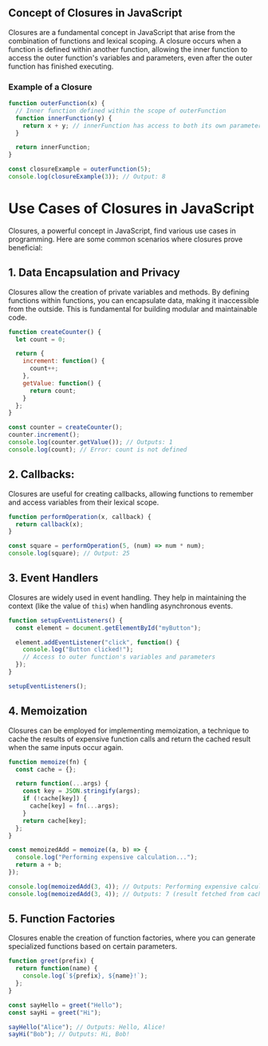 ## Concept of Closures in JavaScript

Closures are a fundamental concept in JavaScript that arise from the combination of functions and lexical scoping. A closure occurs when a function is defined within another function, allowing the inner function to access the outer function's variables and parameters, even after the outer function has finished executing.

### Example of a Closure

```javascript
function outerFunction(x) {
  // Inner function defined within the scope of outerFunction
  function innerFunction(y) {
    return x + y; // innerFunction has access to both its own parameter 'y' and outerFunction's variable 'x'
  }

  return innerFunction;
}

const closureExample = outerFunction(5);
console.log(closureExample(3)); // Output: 8
```

# Use Cases of Closures in JavaScript

Closures, a powerful concept in JavaScript, find various use cases in programming. Here are some common scenarios where closures prove beneficial:

## 1. Data Encapsulation and Privacy

Closures allow the creation of private variables and methods. By defining functions within functions, you can encapsulate data, making it inaccessible from the outside. This is fundamental for building modular and maintainable code.

```javascript
function createCounter() {
  let count = 0;

  return {
    increment: function() {
      count++;
    },
    getValue: function() {
      return count;
    }
  };
}

const counter = createCounter();
counter.increment();
console.log(counter.getValue()); // Outputs: 1
console.log(count); // Error: count is not defined
```

## 2. Callbacks:

Closures are useful for creating callbacks, allowing functions to remember and access variables from their lexical scope.

```javascript
function performOperation(x, callback) {
  return callback(x);
}

const square = performOperation(5, (num) => num * num);
console.log(square); // Output: 25

```

## 3. Event Handlers

Closures are widely used in event handling. They help in maintaining the context (like the value of `this`) when handling asynchronous events.

```javascript
function setupEventListeners() {
  const element = document.getElementById("myButton");

  element.addEventListener("click", function() {
    console.log("Button clicked!");
    // Access to outer function's variables and parameters
  });
}

setupEventListeners();
```

## 4. Memoization

Closures can be employed for implementing memoization, a technique to cache the results of expensive function calls and return the cached result when the same inputs occur again.

```javascript
function memoize(fn) {
  const cache = {};

  return function(...args) {
    const key = JSON.stringify(args);
    if (!cache[key]) {
      cache[key] = fn(...args);
    }
    return cache[key];
  };
}

const memoizedAdd = memoize((a, b) => {
  console.log("Performing expensive calculation...");
  return a + b;
});

console.log(memoizedAdd(3, 4)); // Outputs: Performing expensive calculation... 7
console.log(memoizedAdd(3, 4)); // Outputs: 7 (result fetched from cache)

```

## 5. Function Factories

Closures enable the creation of function factories, where you can generate specialized functions based on certain parameters.

```javascript
function greet(prefix) {
  return function(name) {
    console.log(`${prefix}, ${name}!`);
  };
}

const sayHello = greet("Hello");
const sayHi = greet("Hi");

sayHello("Alice"); // Outputs: Hello, Alice!
sayHi("Bob"); // Outputs: Hi, Bob!
```

